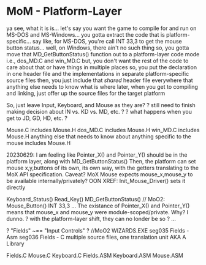 

# MoM - Platform-Layer

ya see, what it is is...
let's say you want the game to compile for and run on MS-DOS and MS-Windows...
you gotta extract the code that is platform-specific...
say like, for MS-DOS, you're call INT 33,3 to get the mouse button status...
well, on Windows, there ain't no such thing
so, you gotta move that MD_GetButtonStatus() function out to a platform-layer code mode
i.e., dos_MD.C and win_MD.C
but, you don't want the rest of the code to care about that or have things in multiple places
so, you put the declaration in one header file and the implementations in separate platform-specific source files
then, you just include that *shared* header file everywhere that anything else needs to know what is where
later, when you get to compiling and linking, just offer up the source files for the target platform

So, just leave Input, Keyboard, and Mouse as they are?
? still need to finish making decision about IN vs. KD vs. MD, etc. ?
? what happens when you get to JD, GD, HD, etc. ?


Mouse.C includes Mouse.H
dos_MD.C includes Mouse.H
win_MD.C includes Mouse.H
anything else that needs to know about anything specific to the mouse includes Mouse.H


20230629:
I am feeling like Pointer_X() and Pointer_Y() should be in the platform layer, along with MD_GetButtonStatus()
Then, the platform can set mouse x,y,buttons of its own, its own way, with the getters translating to the MoX API specification.
Caveat? MoX Mouse expects mouse_x,mouse_y to be available internally/privately?
    OON XREF: Init_Mouse_Driver() sets it directly






Keyboard_Status()
Read_Key()
MD_GetButtonStatus()  // MoO2: Mouse_Button() INT 33,3
...
The existance of Pointer_X() and Pointer_Y() means that mouse_x and mouse_y were module-scoped/private.
Why? I dunno.
? with the platform-layer shift, they can no londer be so ?
...




? "Fields" ~== "Input Controls" ?
//MoO2
WIZARDS.EXE
seg035  Fields - Asm
seg036  Fields - C
multiple source files, one translation unit AKA A Library

Fields.C
Mouse.C
Keyboard.C
Fields.ASM
Keyboard.ASM
Mouse.ASM
